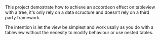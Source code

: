 This project demostrate how to achieve an accordeon effect on tableview with a tree, it's only rely on a data scructure and doesn't rely on a third party framework.

The intention is let the view be simplest and work usally as you do with a tableview without the necesity to modify behaviour or use nested tables.
